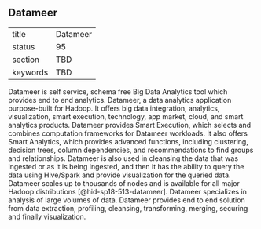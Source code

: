 ## Datameer


|          |          |
| -------- | -------- |
| title    | Datameer |
| status   | 95       |
| section  | TBD      |
| keywords | TBD      |




Datameer is self service, schema free Big Data Analytics tool which
provides end to end analytics. Datameer, a data analytics application
purpose-built for Hadoop. It offers big data integration, analytics,
visualization, smart execution, technology, app market, cloud, and smart
analytics products. Datameer provides Smart Execution, which selects and
combines computation frameworks for Datameer workloads. It also offers
Smart Analytics, which provides advanced functions, including
clustering, decision trees, column dependencies, and recommendations to
find groups and relationships. Datameer is also used in cleansing the
data that was ingested or as it is being ingested, and then it has the
ability to query the data using Hive/Spark and provide visualization for
the queried data. Datameer scales up to thousands of nodes and is
available for all major Hadoop distributions [@hid-sp18-513-datameer].
Datameer specializes in analysis of large volumes of data. Datameer
provides end to end solution from data extraction, profiling, cleansing,
transforming, merging, securing and finally visualization.
